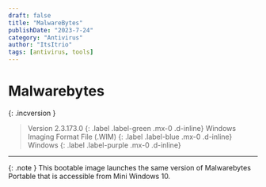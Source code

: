 ```yaml
---
draft: false
title: "MalwareBytes"
publishDate: "2023-7-24"
category: "Antivirus"
author: "ItsItrio"
tags: [antivirus, tools]
---
```


# Malwarebytes

{: .incversion }
> Version 2.3.173.0
> {: .label .label-green .mx-0 .d-inline}
> Windows Imaging Format File (.WIM)
> {: .label .label-blue .mx-0 .d-inline}
> Windows
> {: .label .label-purple .mx-0 .d-inline}

---

{: .note }
This bootable image launches the same version of Malwarebytes Portable that is accessible from Mini Windows 10.
